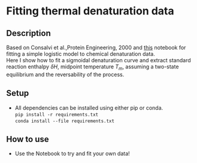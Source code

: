 # Fitting thermal denaturation data

## Description 
Based on Consalvi et al.,Protein Engineering, 2000 and [this](https://github.com/eloyvallinaes/protein-physics-2022/blob/67d116063917e8a6a1fa7965dc36d79ffe8608e0/logisticModel.ipynb) notebook for fitting a simple logistic model to chemical denaturation data.<br>
Here I show how to fit a sigmoidal denaturation curve and extract standard reaction enthalpy $\delta H$, midpoint temperature $T_{m}$, assuming a two-state equilibrium and the reversability of the process.

## Setup

- All dependencies can be installed using either pip or conda.<br>
`pip install -r requirements.txt` <br>
`conda install --file requirements.txt` <br>

## How to use

- Use the Notebook to try and fit your own data!

